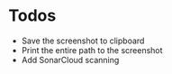 # Todos

- Save the screenshot to clipboard
- Print the entire path to the screenshot
- Add SonarCloud scanning
